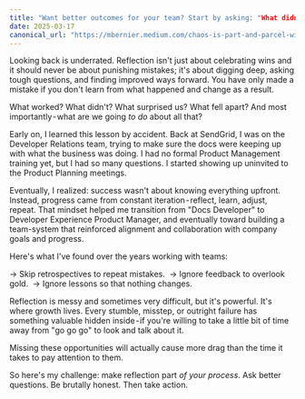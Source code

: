 ```yaml
---
title: "Want better outcomes for your team? Start by asking: "What didn't work? And what will we do about that?""
date: 2025-03-17
canonical_url: "https://mbernier.medium.com/chaos-is-part-and-parcel-with-tech-5965d67aabef"
---
```


Looking back is underrated. Reflection isn't just about celebrating wins and it should never be about punishing mistakes; it's about digging deep, asking tough questions, and finding improved ways forward. You have only made a mistake if you don't learn from what happened and change as a result.

What worked? What didn't? What surprised us? What fell apart? And most importantly - what are we going *to do* about all that?

Early on, I learned this lesson by accident. Back at SendGrid, I was on the Developer Relations team, trying to make sure the docs were keeping up with what the business was doing. I had no formal Product Management training yet, but I had so many questions. I started showing up uninvited to the Product Planning meetings.

Eventually, I realized: success wasn't about knowing everything upfront. Instead, progress came from constant iteration - reflect, learn, adjust, repeat. That mindset helped me transition from "Docs Developer" to Developer Experience Product Manager, and eventually toward building a team-system that reinforced alignment and collaboration with company goals and progress. 

Here's what I've found over the years working with teams: 

→ Skip retrospectives to repeat mistakes. 
→ Ignore feedback to overlook gold. 
→ Ignore lessons so that nothing changes. 

Reflection is messy and sometimes very difficult, but it's powerful. It's where growth lives. Every stumble, misstep, or outright failure has something valuable hidden inside - if you're willing to take a little bit of time away from "go go go" to look and talk about it. 

Missing these opportunities will actually cause more drag than the time it takes to pay attention to them.

So here's my challenge: make reflection part *of your process*. Ask better questions. Be brutally honest. Then take action.